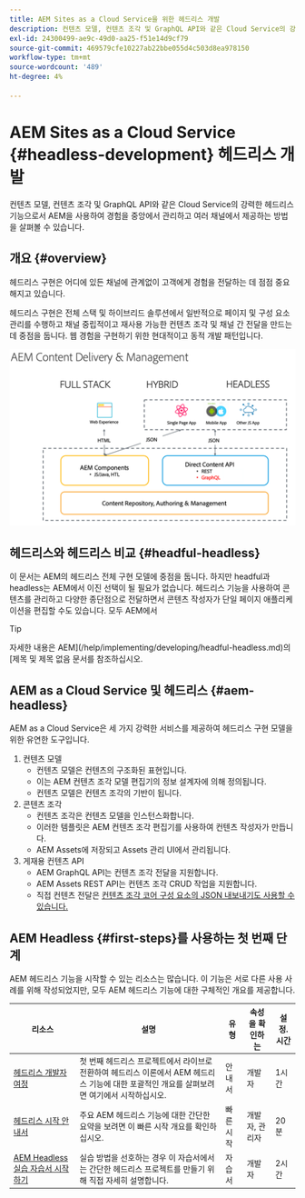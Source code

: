 ```yaml
---
title: AEM Sites as a Cloud Service을 위한 헤드리스 개발
description: 컨텐츠 모델, 컨텐츠 조각 및 GraphQL API와 같은 Cloud Service의 강력한 헤드리스 기능으로서 AEM을 사용하여 경험을 중앙에서 관리하고 여러 채널에서 제공하는 방법을 살펴볼 수 있습니다.
exl-id: 24300499-ae9c-49d0-aa25-f51e14d9cf79
source-git-commit: 469579cfe10227ab22bbe055d4c503d8ea978150
workflow-type: tm+mt
source-wordcount: '489'
ht-degree: 4%

---
```



# AEM Sites as a Cloud Service {#headless-development} 헤드리스 개발

컨텐츠 모델, 컨텐츠 조각 및 GraphQL API와 같은 Cloud Service의 강력한 헤드리스 기능으로서 AEM을 사용하여 경험을 중앙에서 관리하고 여러 채널에서 제공하는 방법을 살펴볼 수 있습니다.

## 개요 {#overview}

헤드리스 구현은 어디에 있든 채널에 관계없이 고객에게 경험을 전달하는 데 점점 중요해지고 있습니다.

헤드리스 구현은 전체 스택 및 하이브리드 솔루션에서 일반적으로 페이지 및 구성 요소 관리를 수행하고 채널 중립적이고 재사용 가능한 컨텐츠 조각 및 채널 간 전달을 만드는 데 중점을 둡니다. 웹 경험을 구현하기 위한 현대적이고 동적 개발 패턴입니다.

![AEM 구현 모델](assets/aem-implementation-models.png)

## 헤드리스와 헤드리스 비교 {#headful-headless}

이 문서는 AEM의 헤드리스 전체 구현 모델에 중점을 둡니다. 하지만 headful과 headless는 AEM에서 이진 선택이 될 필요가 없습니다. 헤드리스 기능을 사용하여 콘텐츠를 관리하고 다양한 종단점으로 전달하면서 콘텐츠 작성자가 단일 페이지 애플리케이션을 편집할 수도 있습니다. 모두 AEM에서

>[!TIP]
>
>자세한 내용은 AEM](/help/implementing/developing/headful-headless.md)의 [제목 및 제목 없음 문서를 참조하십시오.

## AEM as a Cloud Service 및 헤드리스 {#aem-headless}

AEM as a Cloud Service은 세 가지 강력한 서비스를 제공하여 헤드리스 구현 모델을 위한 유연한 도구입니다.

1. 컨텐츠 모델
   * 컨텐츠 모델은 컨텐츠의 구조화된 표현입니다.
   * 이는 AEM 컨텐츠 조각 모델 편집기의 정보 설계자에 의해 정의됩니다.
   * 컨텐츠 모델은 컨텐츠 조각의 기반이 됩니다.
1. 콘텐츠 조각
   * 컨텐츠 조각은 컨텐츠 모델을 인스턴스화합니다.
   * 이러한 템플릿은 AEM 컨텐츠 조각 편집기를 사용하여 컨텐츠 작성자가 만듭니다.
   * AEM Assets에 저장되고 Assets 관리 UI에서 관리됩니다.
1. 게재용 컨텐츠 API
   * AEM GraphQL API는 컨텐츠 조각 전달을 지원합니다.
   * AEM Assets REST API는 컨텐츠 조각 CRUD 작업을 지원합니다.
   * 직접 컨텐츠 전달은 [컨텐츠 조각 코어 구성 요소의 JSON 내보내기도 사용할 수 있습니다.](https://docs.adobe.com/content/help/ko-KR/experience-manager-core-components/using/components/content-fragment-component.html)

## AEM Headless {#first-steps}를 사용하는 첫 번째 단계

AEM 헤드리스 기능을 시작할 수 있는 리소스는 많습니다. 이 기능은 서로 다른 사용 사례를 위해 작성되었지만, 모두 AEM 헤드리스 기능에 대한 구체적인 개요를 제공합니다.

| 리소스 | 설명 | 유형 | 속성을 확인하는 | 설정. 시간 |
|---|---|---|---|---|
| [헤드리스 개발자 여정](/help/implementing/developing/headless-journey/overview.md) | 첫 번째 헤드리스 프로젝트에서 라이브로 전환하여 헤드리스 이론에서 AEM 헤드리스 기능에 대한 포괄적인 개요를 살펴보려면 여기에서 시작하십시오. | 안내서 | 개발자 | 1시간 |
| [헤드리스 시작 안내서](/help/implementing/developing/headless/getting-started/introduction.md) | 주요 AEM 헤드리스 기능에 대한 간단한 요약을 보려면 이 빠른 시작 개요를 확인하십시오. | 빠른 시작 | 개발자, 관리자 | 20분 |
| [AEM Headless 실습 자습서 시작하기](https://experienceleague.adobe.com/docs/experience-manager-learn/getting-started-with-aem-headless/graphql/multi-step/overview.html) | 실습 방법을 선호하는 경우 이 자습서에서는 간단한 헤드리스 프로젝트를 만들기 위해 직접 자세히 설명합니다. | 자습서 | 개발자 | 2시간 |
